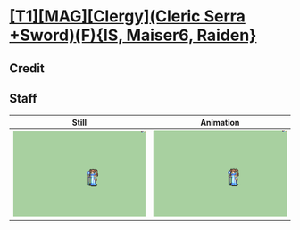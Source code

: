 # [\[T1\]\[MAG\]\[Clergy\]\(Cleric Serra +Sword\)\(F\){IS, Maiser6, Raiden}](../)

## Credit


	
## Staff

| Still | Animation |
| :---: | :-------: |
| ![Staff still](./Staff_000.png) | ![Staff animation](./Staff.gif) |
